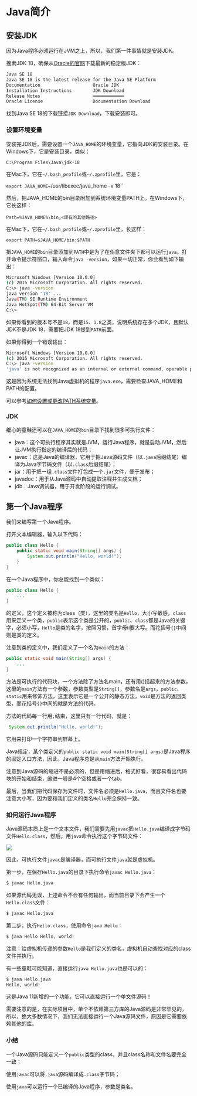 # Java简介

## 安装JDK
因为Java程序必须运行在JVM之上，所以，我们第一件事情就是安装JDK。

搜索JDK 18，确保从[Oracle的官网](https://www.oracle.com/java/technologies/javase-downloads.html)下载最新的稳定版JDK：
```html
Java SE 18 
Java SE 18 is the latest release for the Java SE Platform 
Documentation                  	 Oracle JDK 
Installation Instructions        JDK Download 
Release Notes                    ════════════ 
Oracle License                   Documentation Download 
```
找到Java SE 18的下载链接`JDK Download`，下载安装即可。

### 设置环境变量
安装完JDK后，需要设置一个`JAVA_HOME`的环境变量，它指向JDK的安装目录。在Windows下，它是安装目录，类似：

`C:\Program Files\Java\jdk-18 `

在Mac下，它在`~/.bash_profile`或`~/.zprofile`里，它是：

`export JAVA_HOME=`/usr/libexec/java_home -v 18``

然后，把JAVA_HOME的bin目录附加到系统环境变量PATH上。在Windows下，它长这样：

`Path=%JAVA_HOME%\bin;<现有的其他路径> `

在Mac下，它在`~/.bash_profile`或`~/.zprofile`里，长这样：

`export PATH=$JAVA_HOME/bin:$PATH `

把`JAVA_HOME`的`bin`目录添加到`PATH`中是为了在任意文件夹下都可以运行`java`。打开命令提示符窗口，输入命令`java -version`，如果一切正常，你会看到如下输出：
```bash
Microsoft Windows [Version 10.0.0]                      
(c) 2015 Microsoft Corporation. All rights reserved.
C:\> java -version
java version "18" ...
Java(TM) SE Runtime Environment
Java HotSpot(TM) 64-Bit Server VM 
C:\> 
```
如果你看到的版本号不是`18`，而是`15`、`1.8`之类，说明系统存在多个JDK，且默认JDK不是JDK 18，需要把JDK 18提到`PATH`前面。

如果你得到一个错误输出：
```bash
Microsoft Windows [Version 10.0.0]
(c) 2015 Microsoft Corporation. All rights reserved. 
C:\> java -version
'java' is not recognized as an internal or external command, operable program or batch file.  
```
这是因为系统无法找到Java虚拟机的程序`java.exe`，需要检查JAVA_HOME和PATH的配置。

可以参考[如何设置或更改PATH系统变量](https://www.java.com/zh_CN/download/help/path.xml)。

### JDK

细心的童鞋还可以在`JAVA_HOME`的`bin`目录下找到很多可执行文件：

- java：这个可执行程序其实就是JVM，运行Java程序，就是启动JVM，然后让JVM执行指定的编译后的代码；
- javac：这是Java的编译器，它用于把Java源码文件（以`.java`后缀结尾）编译为Java字节码文件（以`.class`后缀结尾）；
- jar：用于把一组`.class`文件打包成一个`.jar`文件，便于发布；
- javadoc：用于从Java源码中自动提取注释并生成文档；
- jdb：Java调试器，用于开发阶段的运行调试。

## 第一个Java程序
我们来编写第一个Java程序。

打开文本编辑器，输入以下代码：
```java
public class Hello {
    public static void main(String[] args) {
        System.out.println("Hello, world!");
    }
} 
```
在一个Java程序中，你总能找到一个类似：
```java
public class Hello {
    ...
}
```
的定义，这个定义被称为class（类），这里的类名是`Hello`，大小写敏感，`class`用来定义一个类，`public`表示这个类是公开的，`public`、`class`都是Java的关键字，必须小写，`Hello`是类的名字，按照习惯，首字母`H`要大写。而花括号`{}`中间则是类的定义。

注意到类的定义中，我们定义了一个名为`main`的方法：
```java
public static void main(String[] args) {
    ...
}
```
方法是可执行的代码块，一个方法除了方法名main，还有用()括起来的方法参数，这里的`main`方法有一个参数，参数类型是`String[]`，参数名是`args`，`public`、`static`用来修饰方法，这里表示它是一个公开的静态方法，`void`是方法的返回类型，而花括号`{}`中间的就是方法的代码。

方法的代码每一行用`;`结束，这里只有一行代码，就是：
```java
 System.out.println("Hello, world!"); 
```
它用来打印一个字符串到屏幕上。

Java规定，某个类定义的`public static void main(String[] args)`是Java程序的固定入口方法，因此，Java程序总是从`main`方法开始执行。

注意到Java源码的缩进不是必须的，但是用缩进后，格式好看，很容易看出代码块的开始和结束，缩进一般是4个空格或者一个tab。

最后，当我们把代码保存为文件时，文件名必须是`Hello.java`，而且文件名也要注意大小写，因为要和我们定义的类名`Hello`完全保持一致。

### 如何运行Java程序
Java源码本质上是一个文本文件，我们需要先用`javac`把`Hello.java`编译成字节码文件`Hello.class`，然后，用`java`命令执行这个字节码文件：

![](https://cdn.nlark.com/yuque/0/2022/jpeg/763022/1653836931051-989753cc-e12f-4ba3-a655-fb181ac42a93.jpeg)

因此，可执行文件`javac`是编译器，而可执行文件`java`就是虚拟机。

第一步，在保存`Hello.java`的目录下执行命令`javac Hello.java`：
```bash
$ javac Hello.java 
```
如果源代码无误，上述命令不会有任何输出，而当前目录下会产生一个`Hello.class`文件：
```bash
$ javac Hello.java 
```
第二步，执行`Hello.class`，使用命令`java Hello`：
```bash
$ java Hello Hello, world! 
```
注意：给虚拟机传递的参数`Hello`是我们定义的类名，虚拟机自动查找对应的class文件并执行。

有一些童鞋可能知道，直接运行`java Hello.java`也是可以的：
```bash
$ java Hello.java
Hello, world! 
```
这是Java 11新增的一个功能，它可以直接运行一个单文件源码！

需要注意的是，在实际项目中，单个不依赖第三方库的Java源码是非常罕见的，所以，绝大多数情况下，我们无法直接运行一个Java源码文件，原因是它需要依赖其他的库。

### 小结

一个Java源码只能定义一个`public`类型的class，并且class名称和文件名要完全一致；

使用`javac`可以将`.java`源码编译成`.class`字节码；

使用`java`可以运行一个已编译的Java程序，参数是类名。
